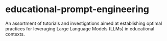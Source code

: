 # educational-prompt-engineering
An assortment of tutorials and investigations aimed at establishing optimal practices for leveraging Large Language Models (LLMs) in educational contexts.
